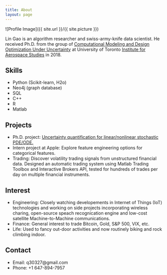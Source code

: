 ```yaml
---
title: About
layout: page
---
```

![Profile Image]({{ site.url }}/{{ site.picture }})

<p>Lin Gao is an algorithm researcher and swiss-army-knife data scientist. He received Ph.D. from the group of <a href="http://arrow.utias.utoronto.ca/~pbn/">Computational Modeling and Design Optimization Under Uncertainty</a> at University of Toronto <a href="http://www.utias.utoronto.ca/">Institute for Aerospace Studies</a> in 2018.</p>

<h2>Skills</h2>

<ul class="skill-list"> 
        <li>Python (Scikit-learn, H2o)</li>
		<li>Neo4j (graph database)</li>
		<li>SQL</li>
		<li>C++</li>
        <li>R</li>
		<li>Matlab</li> 
</ul>

<h2>Projects</h2>

<ul>
	<li> Ph.D. project: <a href="https://lingao.ca/phd/">Uncertainty quantification for linear/nonlinear stochastic PDE/ODE.</a></li>
        <li> Intern project at Apple: Explore feature engineering options for categorical features.</li>
        <li> Trading: Discover volatility trading signals from unstructured financial data. Designed an automatic trading system using Matlab Trading Toolbox and Interactive Brokers API, tested for hundreds of trades per day on multiple financial instruments. </li>
</ul>


<h2>Interest</h2>
<ul>
	<li> Engineering: Closely watching developements in Internet of Things (IoT) technologies and working on side projects incorporating wireless charing, open-source speach recognication engine and low-cost satellite Machine-to-Machine communications. </li> 
	<li> Finance: General interest to trade Bitcoin, Gold, S&P 500, VIX, etc. </li>
	<li> Life: Used to fancy out-door activities and now routinely biking and rock climbing indoor. </li>

</ul>

<h2>Contact</h2>

<ul>
    <li>Email: q30327@gmail.com </li>
	<li>Phone: +1 647-894-7957</li>
</ul>
